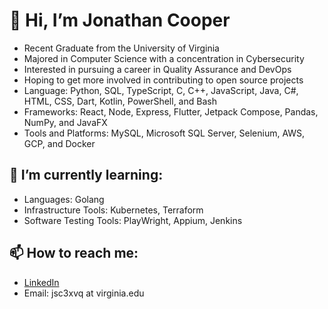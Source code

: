 # 👋 Hi, I’m Jonathan Cooper
- Recent Graduate from the University of Virginia
- Majored in Computer Science with a concentration in Cybersecurity
- Interested in pursuing a career in Quality Assurance and DevOps
- Hoping to get more involved in contributing to open source projects
- Language: Python, SQL, TypeScript, C, C++, JavaScript, Java, C#, HTML, CSS, Dart, Kotlin, PowerShell, and Bash
- Frameworks: React, Node, Express, Flutter, Jetpack Compose, Pandas, NumPy, and JavaFX
- Tools and Platforms: MySQL, Microsoft SQL Server, Selenium, AWS, GCP, and Docker

## 🌱 I’m currently learning:
- Languages: Golang
- Infrastructure Tools: Kubernetes, Terraform
- Software Testing Tools: PlayWright, Appium, Jenkins
## 📫 How to reach me:
- [LinkedIn](https://www.linkedin.com/in/jonathan-cooper-778133269)
- Email: jsc3xvq at virginia.edu



<!---
csj606/csj606 is a ✨ special ✨ repository because its `README.md` (this file) appears on your GitHub profile.
You can click the Preview link to take a look at your changes.
--->
